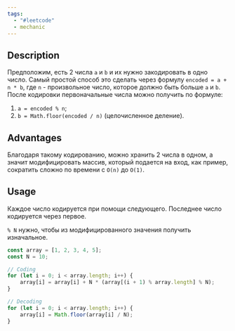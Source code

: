 ```yaml
---
tags:
  - "#leetcode"
  - mechanic
---
```

## Description

Предположим, есть 2 числа `a` и `b` и их нужно закодировать в одно число. Самый простой способ это сделать через формулу `encoded = a + n * b`, где `n` - произвольное число, которое должно быть больше `a` и `b`. После кодировки первоначальные числа можно получить по формуле:
1. `a = encoded % n`;
2. `b = Math.floor(encoded / n)` (целочисленное деление).
## Advantages

Благодаря такому кодированию, можно хранить 2 числа в одном, а значит модифицировать массив, который подается на вход, как пример, сократить сложно по времени с `O(n)` до `O(1)`.
## Usage

Каждое число кодируется при помощи следующего. Последнее число кодируется через первое.

`% N` нужно, чтобы из модифицированного значения получить изначальное.

```js
const array = [1, 2, 3, 4, 5];
const N = 10;

// Coding
for (let i = 0; i < array.length; i++) {
    array[i] = array[i] + N * (array[(i + 1) % array.length] % N);
}

// Decoding
for (let i = 0; i < array.length; i++) {
    array[i] = Math.floor(array[i] / N);
}
```

